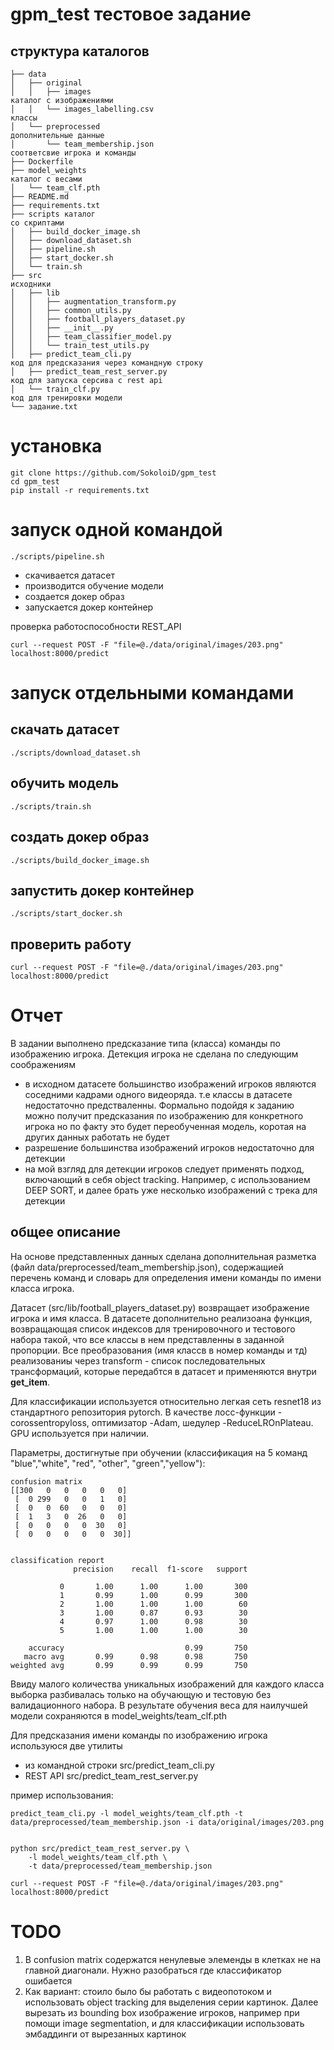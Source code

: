 # gpm_test  тестовое задание
## структура каталогов

```
├── data
│   ├── original
│   │   ├── images                                                      каталог с изображениями
│   │   └── images_labelling.csv                                        классы
│   └── preprocessed                                                    дополнительные данные
│       └── team_membership.json                                        соответсвие игрока и команды
├── Dockerfile     
├── model_weights                                                       каталог с весами
│   └── team_clf.pth
├── README.md
├── requirements.txt
├── scripts каталог                                                     со скриптами 
│   ├── build_docker_image.sh  
│   ├── download_dataset.sh
│   ├── pipeline.sh     
│   ├── start_docker.sh
│   └── train.sh
├── src                                                                 исходники 
│   ├── lib
│   │   ├── augmentation_transform.py
│   │   ├── common_utils.py
│   │   ├── football_players_dataset.py
│   │   ├── __init__.py
│   │   ├── team_classifier_model.py
│   │   └── train_test_utils.py
│   ├── predict_team_cli.py                                             код для предсказания через командную строку
│   ├── predict_team_rest_server.py                                     код для запуска серсива с rest api
│   └── train_clf.py                                                    код для тренировки модели
└── задание.txt
```

# установка 
```
git clone https://github.com/SokoloiD/gpm_test
cd gpm_test
pip install -r requirements.txt
```


# запуск одной командой
```commandline
./scripts/pipeline.sh 
```
- скачивается датасет
- производится обучение модели
- создается докер образ
- запускается докер контейнер

проверка работоспособности REST_API
```commandline
curl --request POST -F "file=@./data/original/images/203.png"   localhost:8000/predict

```

# запуск отдельными командами
##  скачать датасет
```commandline
./scripts/download_dataset.sh

```
##  обучить модель
```commandline
./scripts/train.sh

```
## создать докер образ
```commandline
./scripts/build_docker_image.sh

```
## запустить  докер контейнер
```commandline
./scripts/start_docker.sh
```
## проверить работу
```commandline
curl --request POST -F "file=@./data/original/images/203.png"   localhost:8000/predict
```





# Отчет

В задании выполнено предсказание типа (класса) команды по изображению игрока. Детекция игрока не  сделана по следующим соображениям
- в исходном датасете большинство изображений игроков являются соседними кадрами одного видеоряда. т.е классы в датасете недостаточно предстваленны. Формально подойдя  к заданию можно получит предсказания по изображению для конкретного игрока
но по факту это будет переобученная модель, коротая на других данных работать не будет
- разрешение большинства изображений игроков недостаточно для детекции
- на мой взгляд для детекции игроков следует применять  подход, включающий в себя object tracking.
Например, с использованием DEEP SORT, и далее брать уже несколько изображений с трека для детекции

## общее описание

На основе представленных данных сделана дополнительная разметка (файл data/preprocessed/team_membership.json), содержащией перечень
команд и словарь для определения имени команды по имени класса игрока.

Датасет (src/lib/football_players_dataset.py) возвращает изображение игрока и имя класса. 
В датасете дополнительно реализоана функция, возвращающая список индексов для тренировочного и тестового 
набора такой, что все классы в нем представленны в заданной пропорции. Все преобразования (имя классв в номер команды и тд)
реализованиы через transform - список последовательных трансформаций, которые передабтся в датасет и применяются внутри 
__get_item__.

Для классификации используется относительно легкая сеть resnet18 из стандартного репозитория pytorch. 
В качестве лосс-функции - corossentropyloss, оптимизатор -Adam, шедулер -ReduceLROnPlateau. GPU используется при наличии. 


Параметры, достигнутые при обучении (классификация на 5 команд "blue","white", "red", "other", "green","yellow"):
```commandline
confusion matrix
[[300   0   0   0   0   0]
 [  0 299   0   0   1   0]
 [  0   0  60   0   0   0]
 [  1   3   0  26   0   0]
 [  0   0   0   0  30   0]
 [  0   0   0   0   0  30]]


classification report
              precision    recall  f1-score   support

           0       1.00      1.00      1.00       300
           1       0.99      1.00      0.99       300
           2       1.00      1.00      1.00        60
           3       1.00      0.87      0.93        30
           4       0.97      1.00      0.98        30
           5       1.00      1.00      1.00        30

    accuracy                           0.99       750
   macro avg       0.99      0.98      0.98       750
weighted avg       0.99      0.99      0.99       750

```

Ввиду малого количества уникальных изображений для каждого класса  выборка разбивалась только на обучающую и тестовую 
без валидационного набора. 
В результате обучения веса для наилучшей модели сохраняются в model_weights/team_clf.pth


Для предсказания имени команды по изображению игрока используюся две утилиты
- из командной строки src/predict_team_cli.py
- REST API  src/predict_team_rest_server.py

пример использования:

```commandline
predict_team_cli.py -l model_weights/team_clf.pth -t data/preprocessed/team_membership.json -i data/original/images/203.png
```

```commandline

python src/predict_team_rest_server.py \
    -l model_weights/team_clf.pth \
    -t data/preprocessed/team_membership.json
    
curl --request POST -F "file=@./data/original/images/203.png" localhost:8000/predict

```
# TODO

1. В confusion matrix содержатся ненулевые элеменды в клетках не на главной диагонали. Нужно разобраться где классификатор ошибается
2. Как вариант: стоило было бы работать с видеопотоком и использовать object tracking для выделения серии картинок.
Далее вырезать из bounding box изображение игроков, например при помощи image segmentation, и для классификации использовать эмбаддинги 
от вырезанных картинок



